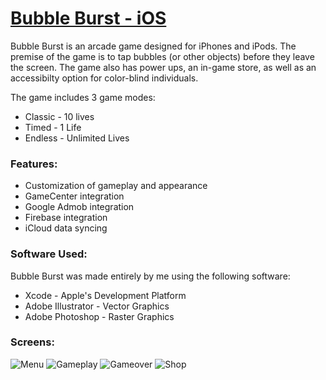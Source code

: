 # [Bubble Burst - iOS](https://itunes.apple.com/ca/app/bubble-burst/id1329269606)

Bubble Burst is an arcade game designed for iPhones and iPods. The premise of the game is to tap bubbles (or other objects) before they leave the screen. The game also has power ups, an in-game store, as well as an accessibilty option for color-blind individuals.

The game includes 3 game modes: 
 - Classic - 10 lives
 - Timed - 1 Life
 - Endless - Unlimited Lives

### Features:

  - Customization of gameplay and appearance
  - GameCenter integration
  - Google Admob integration
  - Firebase integration
  - iCloud data syncing

### Software Used:

Bubble Burst was made entirely by me using the following software: 

* Xcode - Apple's Development Platform
* Adobe Illustrator - Vector Graphics
* Adobe Photoshop - Raster Graphics

### Screens:
![Menu](https://image.ibb.co/d42C9b/Simulator_Screen_Shot_i_Phone_6_2017_12_02_at_22_06_35.png) ![Gameplay](https://image.ibb.co/epdfvG/Simulator_Screen_Shot_i_Phone_6_2017_12_02_at_21_59_56.png) 
![Gameover](https://image.ibb.co/dePLx6/Simulator_Screen_Shot_i_Phone_6_2017_12_17_at_14_18_15.png) ![Shop](https://image.ibb.co/haMHc6/Simulator_Screen_Shot_i_Phone_6_2017_12_17_at_14_14_20.png) 


